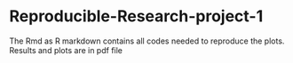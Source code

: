 # Reproducible-Research-project-1

The Rmd as R markdown contains all codes needed to reproduce the plots. Results and plots are in pdf file

